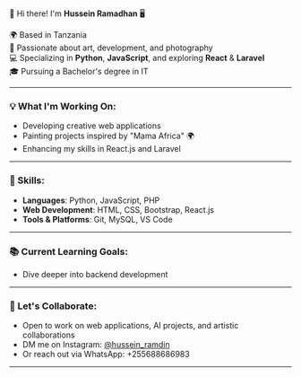 👋 Hi there! I'm **Hussein Ramadhan** 🖥️

🌍 Based in Tanzania  
🎨 Passionate about art, development, and photography  
💻 Specializing in **Python**,  **JavaScript**, and exploring **React** & **Laravel**  
🎓 Pursuing a Bachelor's degree in IT  

---

### 💡 What I'm Working On:
- Developing creative web applications
- Painting projects inspired by "Mama Africa" 🌍
- Enhancing my skills in React.js and Laravel

---

### 🌟 Skills:
- **Languages**: Python, JavaScript, PHP  
- **Web Development**: HTML, CSS, Bootstrap, React.js  
- **Tools & Platforms**: Git, MySQL, VS Code  

---

### 📚 Current Learning Goals:
- Dive deeper into backend development  

---

### 🤝 Let's Collaborate:
- Open to work on web applications, AI projects, and artistic collaborations  
- DM me on Instagram: [@hussein_ramdin](https://www.instagram.com/hussein_ramdin/)  
- Or reach out via WhatsApp: +255688686983  

---


